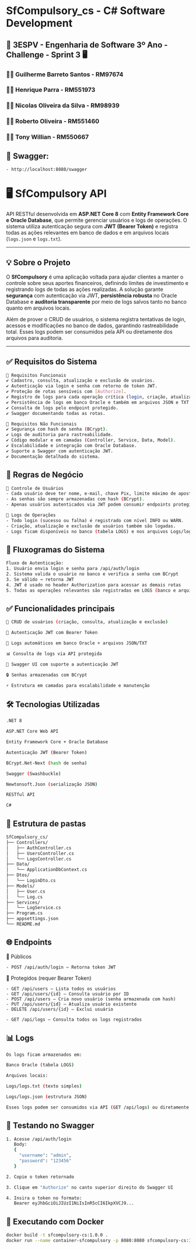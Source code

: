 ﻿# SfCompulsory_cs - C# Software Development

## 🚀 3ESPV - Engenharia de Software 3º Ano - Challenge - Sprint 3 🖥️
### 🧑‍💻 Guilherme Barreto Santos - RM97674
### 🧑‍💻 Henrique Parra - RM551973
### 🧑‍💻 Nicolas Oliveira da Silva - RM98939
### 🧑‍💻 Roberto Oliveira - RM551460
### 🧑‍💻 Tony Willian - RM550667

## 📄 Swagger:
	- http://localhost:8080/swagger

# 🖥️  SfCompulsory API

API RESTful desenvolvida em **ASP.NET Core 8** com **Entity Framework Core e Oracle Database**, que permite gerenciar usuários e logs de operações. O sistema utiliza autenticação segura com **JWT (Bearer Token)** e registra todas as ações relevantes em banco de dados e em arquivos locais (`logs.json` e `logs.txt`).

---

## 💡 Sobre o Projeto

O **SfCompulsory** é uma aplicação voltada para ajudar clientes a manter o controle sobre seus aportes financeiros, definindo limites de investimento e registrando logs de todas as ações realizadas. A solução garante **segurança** com autenticação via JWT, **persistência robusta** no Oracle Database e **auditoria transparente** por meio de logs salvos tanto no banco quanto em arquivos locais.

Além de prover o CRUD de usuários, o sistema registra tentativas de login, acessos e modificações no banco de dados, garantindo rastreabilidade total. Esses logs podem ser consumidos pela API ou diretamente dos arquivos para auditoria.

---

## ✅ Requisitos do Sistema
```bash
🔹 Requisitos Funcionais
✔️ Cadastro, consulta, atualização e exclusão de usuários.
✔️ Autenticação via login e senha com retorno de token JWT.
✔️ Proteção de rotas sensíveis com [Authorize].
✔️ Registro de logs para cada operação crítica (login, criação, atualização e exclusão).
✔️ Persistência de logs em banco Oracle e também em arquivos JSON e TXT.
✔️ Consulta de logs pelo endpoint protegido.
✔️ Swagger documentando todas as rotas.

🔹 Requisitos Não Funcionais
✔️ Segurança com hash de senha (BCrypt).
✔️ Logs de auditoria para rastreabilidade.
✔️ Código modular e em camadas (Controller, Service, Data, Model).
✔️ Escalabilidade e integração com Oracle Database.
✔️ Suporte a Swagger com autenticação JWT.
✔️ Documentação detalhada do sistema.
```

## 🔄 Regras de Negócio
```bash
🔐 Controle de Usuários
- Cada usuário deve ter nome, e-mail, chave Pix, limite máximo de aposta, username e senha.
- As senhas são sempre armazenadas com hash (BCrypt).
- Apenas usuários autenticados via JWT podem consumir endpoints protegidos.

🧾 Logs de Operações
- Todo login (sucesso ou falha) é registrado com nível INFO ou WARN.
- Criação, atualização e exclusão de usuários também são logadas.
- Logs ficam disponíveis no banco (tabela LOGS) e nos arquivos Logs/logs.json e Logs/logs.txt.
```

## 🧩 Fluxogramas do Sistema
```bash
Fluxo de Autenticação:
1. Usuário envia login e senha para /api/auth/login
2. Sistema valida o usuário no banco e verifica a senha com BCrypt
3. Se válido → retorna JWT
4. JWT é usado no header Authorization para acessar as demais rotas
5. Todas as operações relevantes são registradas em LOGS (banco e arquivos)
```

## ✅ Funcionalidades principais
```bash
👤 CRUD de usuários (criação, consulta, atualização e exclusão)

🔐 Autenticação JWT com Bearer Token

🧾 Logs automáticos em banco Oracle + arquivos JSON/TXT

📊 Consulta de logs via API protegida

📄 Swagger UI com suporte a autenticação JWT

🔒 Senhas armazenadas com BCrypt

⚡ Estrutura em camadas para escalabilidade e manutenção
```

## 🛠️ Tecnologias Utilizadas
```bash
.NET 8

ASP.NET Core Web API

Entity Framework Core + Oracle Database

Autenticação JWT (Bearer Token)

BCrypt.Net-Next (hash de senha)

Swagger (Swashbuckle)

Newtonsoft.Json (serialização JSON)

RESTful API

C#
```

## 📁 Estrutura de pastas
```bash
SfCompulsory_cs/
├── Controllers/
│   ├── AuthController.cs
│   ├── UsersController.cs
│   └── LogsController.cs
├── Data/
│   └── ApplicationDbContext.cs
├── Dtos/
│   └── LoginDto.cs
├── Models/
│   ├── User.cs
│   └── Log.cs
├── Services/
│   └── LogService.cs
├── Program.cs
├── appsettings.json
└── README.md
```

## 🌐 Endpoints
📌 Públicos
```http
- POST /api/auth/login – Retorna token JWT
```
🔐 Protegidos (requer Bearer Token)
```http
- GET /api/users – Lista todos os usuários
- GET /api/users/{id} – Consulta usuário por ID
- POST /api/users – Cria novo usuário (senha armazenada com hash)
- PUT /api/users/{id} – Atualiza usuário existente
- DELETE /api/users/{id} – Exclui usuário

- GET /api/logs – Consulta todos os logs registrados
```

## 📊 Logs
```bash
Os logs ficam armazenados em:

Banco Oracle (tabela LOGS)

Arquivos locais:

Logs/logs.txt (texto simples)

Logs/logs.json (estrutura JSON)

Esses logs podem ser consumidos via API (GET /api/logs) ou diretamente nos arquivos.
```

## 🧪 Testando no Swagger
```bash
1. Acesse /api/auth/login
   Body:
   {
     "username": "admin",
     "password": "123456"
   }

2. Copie o token retornado

3. Clique em "Authorize" no canto superior direito do Swagger UI

4. Insira o token no formato:
   Bearer eyJhbGciOiJIUzI1NiIsInR5cCI6IkpXVCJ9...
```

## 🐳 Executando com Docker
```bash
docker build -t sfcompulsory-cs:1.0.0 .
docker run --name container-sfcompulsory -p 8080:8080 sfcompulsory-cs:1.0.0
```
